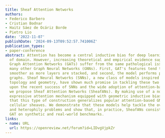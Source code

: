 ```yaml
---
title: Sheaf Attention Networks
authors:
- Federico Barbero
- Cristian Bodnar
- Haitz Sáez de Ocáriz Borde
- Pietro Lio
date: '2022-11-07'
publishDate: '2024-09-13T09:52:57.741006Z'
publication_types:
- paper-conference
abstract: Attention has become a central inductive bias for deep learning models irrespective
  of domain. However, increasing theoretical and empirical evidence suggests that
  Graph Attention Networks (GATs) suffer from the same pathological issues affecting
  many other Graph Neural Networks (GNNs). First, GAT's features tend to become progressively
  smoother as more layers are stacked, and second, the model performs poorly in heterophilic
  graphs. Sheaf Neural Networks (SNNs), a new class of models inspired by algebraic
  topology and geometry, have shown much promise in tackling these two issues. Building
  upon the recent success of SNNs and the wide adoption of attention-based architectures,
  we propose Sheaf Attention Networks (SheafANs). By making use of a novel and more
  expressive attention mechanism equipped with geometric inductive biases, we show
  that this type of construction generalizes popular attention-based GNN models to
  cellular sheaves. We demonstrate that these models help tackle the oversmoothing
  and heterophily problems and show that, in practice, SheafANs consistently outperform
  GAT on synthetic and real-world benchmarks.
links:
- name: URL
  url: https://openreview.net/forum?id=LIDvgVjpkZr
---
```

